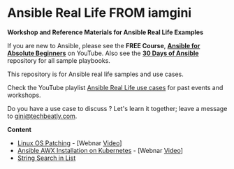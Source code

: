 # Ansible Real Life FROM iamgini


**Workshop and Reference Materials for Ansible Real Life Examples**

If you are new to Ansible, please see the **FREE Course**, **[Ansible for Absolute Beginners](https://www.techbeatly.com/ansible-course)** on YouTube. Also see the **[30 Days of Ansible](https://github.com/ginigangadharan/30-Days-of-Ansible-Bootcamp)** repository for all sample playbooks.

This repository is for Ansible real life samples and use cases.

Check the YouTube playlist [Ansible Real Life use cases](https://www.youtube.com/playlist?list=PLH5uDiXcw8tSJBiIGyZ2n5dMTh00Dej6j) for past events and workshops.

Do you have a use case to discuss ? Let's learn it together; leave a message to [gini@techbeatly.com](mailto:gini@techbeatly.com).

**Content**

- [Linux OS Patching](Linux-OS-Patching) - [Webnar [Video](https://www.youtube.com/watch?v=sGXTfsz-3-4)]
- [Ansible AWX Installation on Kubernetes](https://github.com/sharanpeetani/awx_presentation) - [Webnar [Video](https://www.youtube.com/watch?v=wbfGRIaGJpQ)]
- [String Search in List](String-Search-in-List)
